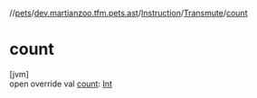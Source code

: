 //[pets](../../../../index.md)/[dev.martianzoo.tfm.pets.ast](../../index.md)/[Instruction](../index.md)/[Transmute](index.md)/[count](count.md)

# count

[jvm]\
open override val [count](count.md): [Int](https://kotlinlang.org/api/latest/jvm/stdlib/kotlin/-int/index.html)
